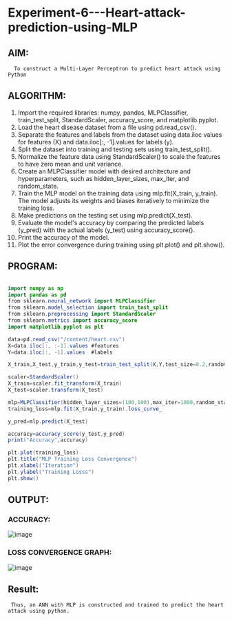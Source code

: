 # Experiment-6---Heart-attack-prediction-using-MLP

## AIM:

      To construct a Multi-Layer Perceptron to predict heart attack using Python
      
## ALGORITHM:

1) Import the required libraries: numpy, pandas, MLPClassifier, train_test_split, StandardScaler, accuracy_score, and matplotlib.pyplot.<br>
2) Load the heart disease dataset from a file using pd.read_csv().<br>
3) Separate the features and labels from the dataset using data.iloc values for features (X) and data.iloc[:, -1].values for labels (y).<br>
4) Split the dataset into training and testing sets using train_test_split().<br>
5) Normalize the feature data using StandardScaler() to scale the features to have zero mean and unit variance.<br>
6) Create an MLPClassifier model with desired architecture and hyperparameters, such as hidden_layer_sizes, max_iter, and random_state.<br>
7) Train the MLP model on the training data using mlp.fit(X_train, y_train). The model adjusts its weights and biases iteratively to minimize the training loss.<br>
8) Make predictions on the testing set using mlp.predict(X_test).<br>
9) Evaluate the model's accuracy by comparing the predicted labels (y_pred) with the actual labels (y_test) using accuracy_score().<br>
10) Print the accuracy of the model.<br>
11) Plot the error convergence during training using plt.plot() and plt.show().<br>

## PROGRAM:

```java

import numpy as np
import pandas as pd 
from sklearn.neural_network import MLPClassifier 
from sklearn.model_selection import train_test_split
from sklearn.preprocessing import StandardScaler 
from sklearn.metrics import accuracy_score
import matplotlib.pyplot as plt

data=pd.read_csv("/content/heart.csv")
X=data.iloc[:, :-1].values #features 
Y=data.iloc[:, -1].values  #labels 

X_train,X_test,y_train,y_test=train_test_split(X,Y,test_size=0.2,random_state=42)

scaler=StandardScaler()
X_train=scaler.fit_transform(X_train)
X_test=scaler.transform(X_test)

mlp=MLPClassifier(hidden_layer_sizes=(100,100),max_iter=1000,random_state=42)
training_loss=mlp.fit(X_train,y_train).loss_curve_

y_pred=mlp.predict(X_test)

accuracy=accuracy_score(y_test,y_pred)
print("Accuracy",accuracy)

plt.plot(training_loss)
plt.title("MLP Training Loss Convergence")
plt.xlabel("Iteration")
plt.ylabel("Training Losss")
plt.show()

```

## OUTPUT:
### ACCURACY:
![image](https://github.com/Monisha-11/Experiment-6---Heart-attack-prediction-using-MLP/assets/93427240/407e9ce3-4002-41d1-9fb1-cb129787aee3)

### LOSS CONVERGENCE GRAPH:
![image](https://github.com/Monisha-11/Experiment-6---Heart-attack-prediction-using-MLP/assets/93427240/24b4b8ad-6353-4ccd-8d05-4f17479d8adc)

## Result:

     Thus, an ANN with MLP is constructed and trained to predict the heart attack using python.
     


